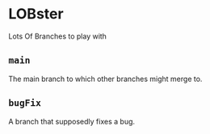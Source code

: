 # LOBster

Lots Of Branches to play with

## `main`

The main branch to which other branches might merge to.

## `bugFix`

A branch that supposedly fixes a bug.
